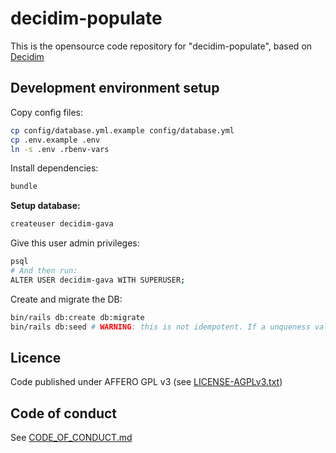 
# decidim-populate

This is the opensource code repository for "decidim-populate", based on [Decidim](https://github.com/decidim/decidim)

## Development environment setup

Copy config files:

```bash
cp config/database.yml.example config/database.yml
cp .env.example .env
ln -s .env .rbenv-vars
```

Install dependencies:

```bash
bundle
```

**Setup database:**

```bash
createuser decidim-gava
```

Give this user admin privileges:

```bash
psql
# And then run:
ALTER USER decidim-gava WITH SUPERUSER;
```

Create and migrate the DB:

```bash
bin/rails db:create db:migrate
bin/rails db:seed # WARNING: this is not idempotent. If a unqueness validations fails, drop and re-create
```

## Licence

Code published under AFFERO GPL v3 (see [LICENSE-AGPLv3.txt](LICENSE-AGPLv3.txt))

## Code of conduct

See [CODE_OF_CONDUCT.md](CODE_OF_CONDUCT.md)
